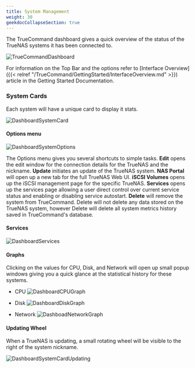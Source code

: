 ```yaml
---
title: System Management
weight: 30
geekdocCollapseSection: true
---
```


The TrueCommand dashboard gives a quick overview of the status of the TrueNAS systems it has been connected to.

![TrueCommandDashboard](/images/TrueCommand/2.0/TCDashBoard.png "TrueCommand Dashboard")

For information on the Top Bar and the options refer to [Interface Overview]({{< relref "/TrueCommand/GettingStarted/InterfaceOverview.md" >}}) article in the Getting Started Documentation.

### System Cards

Each system will have a unique card to display it stats.

![DashboardSystemCard](/images/TrueCommand/2.0/DashboardSystemCard.png "DashboardSystemCard")

#### Options menu

![DashboardSystemOptions](/images/TrueCommand/2.0/DashboardSystemOptions.png "DashboardSystemOptions")

The Options menu gives you several shortcuts to simple tasks.  **Edit** opens the edit window for the connection details for the TrueNAS and the nickname. **Update** initiates an update of the TrueNAS system. **NAS Portal** will open up a new tab for the full TrueNAS Web UI.  **iSCSI Volumes** opens up the iSCSI management page for the specific TrueNAS.  **Services** opens up the services page allowing a user direct control over current service status and enabling or disabling service autostart.  **Delete** will remove the system from TrueCommand.  Delete will not delete any data stored on the TrueNAS system, however Delete will delete all system metrics history saved in TrueCommand's database.

#### Services
![DashboardServices](/images/TrueCommand/2.0/DashboardServices.png "DashboardServices")

#### Graphs

Clicking on the values for CPU, Disk, and Network will open up small popup windows giving you a quick glance at the statistical history for these systems.

+ CPU
![DashboardCPUGraph](/images/TrueCommand/2.0/DashboardCPUGraph.png "DashboardCPUGraph")

+ Disk
![DashboardDiskGraph](/images/TrueCommand/2.0/DashboardDiskGraph.png "DashboardDiskGraph")

+ Network
![DashboadNetworkGraph](/images/TrueCommand/2.0/DashboadNetworkGraph.png "DashboadNetworkGraph")


#### Updating Wheel

When a TrueNAS is updating, a small rotating wheel will be visible to the right of the system nickname.

![DashboardSystemCardUpdating](/images/TrueCommand/2.0/DashboardSystemCardUpdating.png "DashboardSystemCardUpdating")

